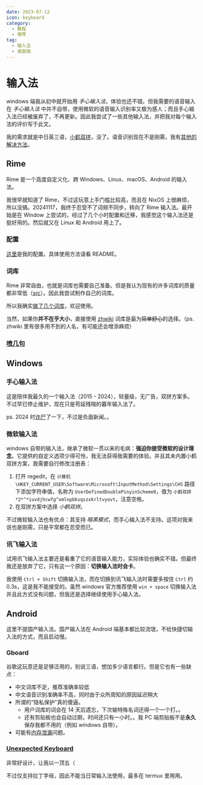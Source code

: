 ```yaml
---
date: 2023-07-12
icon: keyboard
category:
  - 教程
  - 推荐
tag:
  - 输入法
  - 桌面端
---
```


# 输入法

windows 端我从初中就开始用 _手心输入法_，体验也还不错。但我需要的语音输入在 _手心输入法_ 中并不自带，使用微软的语音输入识别率又极为感人；而且手心输入法已经被废弃了，不再更新。因此我尝试了一些其他输入法，并把我对每个输入法的评价写于此文。

我的需求就是中日英三语，[小鹤双拼](../learning/ulpb.md)，没了。语音识别现在不是刚需，我有[其他的解决方法](./voice2text.md)。

## Rime

Rime 是一个高度自定义化、跨 Windows、Linux、macOS、Android 的输入法。

我很早就知道了 Rime，不过这玩意上手门槛比较高，而且在 NixOS 上很麻烦，所以没搞。20241117，我终于忍受不了词频不同步，转向了 Rime 输入法。最开始是在 Window 上尝试的，经过了几个小时配置和迁移，我感觉这个输入法还是挺好用的。然后就又在 Linux 和 Android 用上了。

### 配置

[这里](https://github.com/lxl66566/rime)是我的配置。具体使用方法请看 README。

### 词库

Rime 非常自由，也就是词库也需要自己准备。但是我认为现有的许多词库的质量都非常低（[src](https://t.me/withabsolutex/2106)）。因此我尝试制作自己的词库。

所以我确实[做了几个词库](https://github.com/lxl66566/rime-dict2)，欢迎使用。

当然，如果你**并不在乎大小**，直接使用 [zhwiki](https://github.com/felixonmars/fcitx5-pinyin-zhwiki) 词库是最为~~简单舒心~~的选择。（ps. zhwiki 里有很多用不到的人名，有可能还会增添麻烦）

### [喷几句](../gossip/fuckxxx.md#rime-有多难用)

## Windows

### 手心输入法

这是陪伴我最久的一个输入法（2015 - 2024），轻量级，无广告，双拼方案多。不过早已停止维护，现在只是苟延残喘的暮年输入法了。

ps. 2024 时[诈尸](https://t.me/withabsolutex/2147)了一下，不过是负面新闻。。

### 微软输入法

windows 自带的输入法，继承了微软一贯以来的毛病：**强迫你接受微软的设计理念**。它提供的自定义选项少得可怜，我无法获得我需要的体验。并且其未内置小鹤双拼方案，我需要自行修改注册表：

1. 打开 regedit，在 `计算机\HKEY_CURRENT_USER\Software\Microsoft\InputMethod\Settings\CHS` 路径下添加字符串值，名称为 `UserDefinedDoublePinyinScheme0`，值为 `小鹤双拼 *2*^*iuvdjhcwfg^xmlnpbksqszxkrltvyovt`，注意空格。
2. 在双拼方案中选择 _小鹤双拼_。

不过微软输入法也有优点：其支持 _暗黑模式_，而手心输入法不支持。这项对我来说也是刚需，只是平常都在忍受而已。

### 讯飞输入法

试用讯飞输入法主要还是看重了它的语音输入能力，实际体验也确实不错。但最终我还是放弃了它，只有这一个原因：**切换输入法时会卡**。

我使用 `Ctrl + Shift` 切换输入法，而在切换到讯飞输入法时需要多按住 `Ctrl` 约 0.3s，这是我不能接受的。虽然 windows 官方推荐使用 `win + space` 切换输入法并且此方式没有问题，但我还是选择继续使用手心输入法。

## Android

这里不提国产输入法。国产输入法在 Android 端基本都比较流氓，不给快捷切输入法的方式，而且启动慢。

### Gboard

谷歌这玩意还是足够泛用的，别说三语，想加多少语言都行。但是它也有一些缺点：

- 中文词库不足，推荐准确率较低
- 中文语音识别准确率不高，同时由于众所周知的原因延迟稍大
- 所谓的“隐私保护”真的傻逼。
  - 用户词库的词会在 14 天后遗忘，下次输特殊名词还得一个一个打。。
  - 还有剪贴板也会自动过期，时间还只有一小时。。<heimu>我 PC 端剪贴板不是**永久**保存我都不用的（例如 windows 自带）。</heimu>
- 可能有[内存泄漏](https://t.me/withabsolutex/1246)问题。

### [Unexpected Keyboard](https://github.com/Julow/Unexpected-Keyboard)

非常好设计，让我以一顶五（

不过仅支持拉丁字母，因此不能当日常输入法使用，最多在 termux 里用用。
